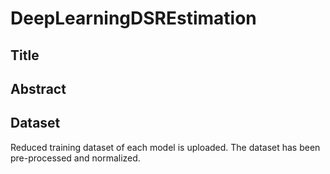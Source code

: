 # DeepLearningDSREstimation

## Title


## Abstract


## Dataset
Reduced training dataset of each model is uploaded. The dataset has been pre-processed and normalized. 
